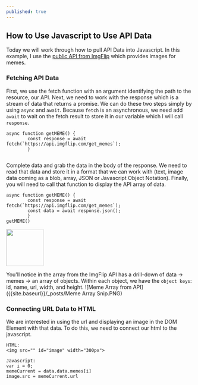 ```yaml
---
published: true
---
```

## How to Use Javascript to Use API Data

Today we will work through how to pull API Data into Javascript. In this example, I use the [public API from ImgFlip](https://api.imgflip.com/get_memes) which provides images for memes. 

### Fetching API Data

First, we use the fetch function with an argument identifying the path to the resource, our API. Next, we need to work with the response which is a stream of data that returns a promise. We can do these two steps simply by using `async` and `await`. Because `fetch` is an asynchronous, we need add `await` to wait on the fetch result to store it in our variable which I will call `response`. 

```
async function getMEME() {
        const response = await fetch(`https://api.imgflip.com/get_memes`);
        }
        
```

Complete data and grab the data in the body of the response. We need to read that data and store it in a format that we can work with (text, image data coming as a blob, array, JSON or Javascript Object Notation). Finally, you will need to call that function to display the API array of data.  


```
async function getMEME() {
        const response = await fetch(`https://api.imgflip.com/get_memes`);
        const data = await response.json();
        }
getMEME()
```
<img src="https://i.imgflip.com/19ijp6.jpg" width="100">

You'll notice in the array from the ImgFlip API has a drill-down of data -> memes -> an array of objects. Within each object, we have the `object keys`: id, name, url, width, and height. 
![Meme Array from API]({{site.baseurl}}/_posts/Meme Array Snip.PNG)

### Connecting URL Data to HTML

We are interested in using the url and displaying an image in the DOM Element with that data. To do this, we need to connect our html to the javascript.

```
HTML:
<img src="" id="image" width="300px">

Javascript:
var i = 0;
memeCurrent = data.data.memes[i]
image.src = memeCurrent.url
```




